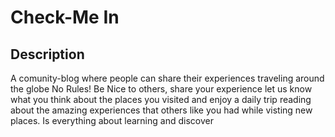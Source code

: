 # Check-Me In

## Description

A comunity-blog where people can share their experiences traveling around the globe
No Rules! Be Nice to others, share your experience let us know what you think about the places you visited and enjoy a daily trip reading about the amazing experiences that others like you had while visting new places.
Is everything about learning and discover
